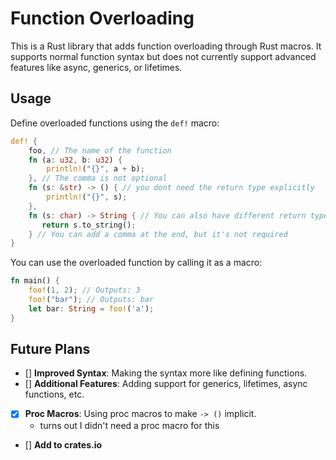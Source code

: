 # Function Overloading

This is a Rust library that adds function overloading through Rust macros. It supports normal function syntax but does not currently support advanced features like async, generics, or lifetimes.

## Usage

Define overloaded functions using the `def!` macro:

```rust
def! {
    foo, // The name of the function
    fn (a: u32, b: u32) {
        println!("{}", a + b);
    }, // The comma is not optional
    fn (s: &str) -> () { // you dont need the return type explicitly
        println!("{}", s);
    },
    fn (s: char) -> String { // You can also have different return types
       return s.to_string(); 
    } // You can add a comma at the end, but it's not required
}
```

You can use the overloaded function by calling it as a macro:

```rust
fn main() {
    foo!(1, 2); // Outputs: 3
    foo!("bar"); // Outputs: bar
    let bar: String = foo!('a');
}
```

## Future Plans

- [] **Improved Syntax**: Making the syntax more like defining functions.
- [] **Additional Features**: Adding support for generics, lifetimes, async functions, etc.
- [x] **Proc Macros**: Using proc macros to make `-> ()` implicit.
    - turns out I didn't need a proc macro for this
- [] **Add to crates.io**

